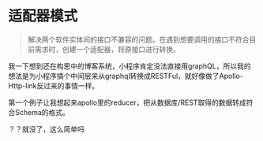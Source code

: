 # 适配器模式

> 解决两个软件实体间的接口不兼容的问题。在遇到想要调用的接口不符合目前需求时，创建一个适配器，将原接口进行转换。

我一下想到还在构思中的博客系统，小程序肯定没法直接用graphQL，所以我的想法是为小程序搞个中间层来从graphql转换成RESTFul，就好像做了Apollo-Http-link反过来的事情一样。



第一个例子让我想起来apollo里的reducer，把从数据库/REST取得的数据转成符合Schema的格式。

？？就没了，这么简单吗



 